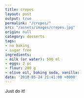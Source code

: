 ```yaml
---
title: crepes
layout: post
output: true
permalink: "/crepes/"
src: "/assets/images/crepes.jpg"
origin: null
category: desserts
tags:
- no baking
- sugar free
ingredients:
- milk (or water): 500 ml
- eggs: 2 pc
- flour: 200 g
- olive oil, baking soda, vanilla: 
date: '2018-05-24 21:41:00 +0000'
---
```


Just do it!